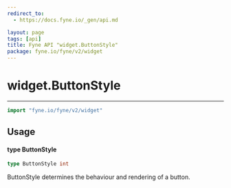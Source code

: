```yaml
---
redirect_to:
  - https://docs.fyne.io/_gen/api.md

layout: page
tags: [api]
title: Fyne API "widget.ButtonStyle"
package: fyne.io/fyne/v2/widget
---
```

# widget.ButtonStyle
---
```go
import "fyne.io/fyne/v2/widget"
```

## Usage

#### type ButtonStyle

```go
type ButtonStyle int
```

ButtonStyle determines the behaviour and rendering of a button.
